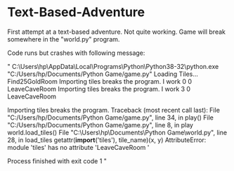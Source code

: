 # Text-Based-Adventure
First attempt at a text-based adventure.  Not quite working. Game will break somewhere in the "world.py" program.

Code runs but crashes with following message:

"
C:\Users\hp\AppData\Local\Programs\Python\Python38-32\python.exe "C:/Users/hp/Documents/Python Game/game.py"
Loading Tiles...
Find25GoldRoom
Importing tiles breaks the program.
I work
0
0
LeaveCaveRoom
Importing tiles breaks the program.
I work
3
0
LeaveCaveRoom

Importing tiles breaks the program.
Traceback (most recent call last):
  File "C:/Users/hp/Documents/Python Game/game.py", line 34, in <module>
    play()
  File "C:/Users/hp/Documents/Python Game/game.py", line 8, in play
    world.load_tiles()
  File "C:\Users\hp\Documents\Python Game\world.py", line 28, in load_tiles
    getattr(__import__('tiles'), tile_name)(x, y)
AttributeError: module 'tiles' has no attribute 'LeaveCaveRoom
'

Process finished with exit code 1
"
